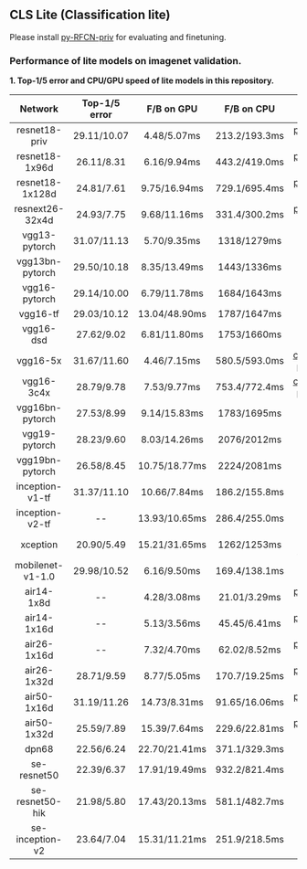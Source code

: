 ## CLS Lite (Classification lite)

Please install [py-RFCN-priv](https://github.com/soeaver/py-RFCN-priv) for evaluating and finetuning.


### Performance of lite models on imagenet validation.
**1. Top-1/5 error and CPU/GPU speed of lite models in this repository.**

 Network|Top-1/5 error|F/B on GPU|F/B on CPU|Source
 :---:|:---:|:---:|:---:|:---:
 resnet18-priv | 29.11/10.07 | 4.48/5.07ms | 213.2/193.3ms | [pytorch-cls](https://github.com/soeaver/pytorch-classification)
 resnet18-1x96d | 26.11/8.31 | 6.16/9.94ms | 443.2/419.0ms | [pytorch-cls](https://github.com/soeaver/pytorch-classification)
 resnet18-1x128d | 24.81/7.61 | 9.75/16.94ms | 729.1/695.4ms | [pytorch-cls](https://github.com/soeaver/pytorch-classification)
 resnext26-32x4d | 24.93/7.75 | 9.68/11.16ms | 331.4/300.2ms | [pytorch-cls](https://github.com/soeaver/pytorch-classification)
 vgg13-pytorch | 31.07/11.13 | 5.70/9.35ms | 1318/1279ms | [vision](https://github.com/pytorch/vision/tree/master/torchvision/models)
 vgg13bn-pytorch | 29.50/10.18 | 8.35/13.49ms | 1443/1336ms | [vision](https://github.com/pytorch/vision/tree/master/torchvision/models)
 vgg16-pytorch | 29.14/10.00 | 6.79/11.78ms | 1684/1643ms | [vision](https://github.com/pytorch/vision/tree/master/torchvision/models)
 vgg16-tf | 29.03/10.12 | 13.04/48.90ms | 1787/1647ms | [tf-slim](https://github.com/tensorflow/models/tree/master/research/slim)
 vgg16-dsd | 27.62/9.02 | 6.81/11.80ms | 1753/1660ms | [dsd](https://github.com/songhan/DSD)
 vgg16-5x | 31.67/11.60 | 4.46/7.15ms | 580.5/593.0ms | [channel-pruning](https://github.com/yihui-he/channel-pruning)
 vgg16-3c4x | 28.79/9.78 | 7.53/9.77ms | 753.4/772.4ms | [channel-pruning](https://github.com/yihui-he/channel-pruning)
 vgg16bn-pytorch | 27.53/8.99 | 9.14/15.83ms | 1783/1695ms | [vision](https://github.com/pytorch/vision/tree/master/torchvision/models)
 vgg19-pytorch | 28.23/9.60 | 8.03/14.26ms | 2076/2012ms | [vision](https://github.com/pytorch/vision/tree/master/torchvision/models)
 vgg19bn-pytorch | 26.58/8.45 | 10.75/18.77ms | 2224/2081ms | [vision](https://github.com/pytorch/vision/tree/master/torchvision/models)
 inception-v1-tf | 31.37/11.10 | 10.66/7.84ms | 186.2/155.8ms | [tf-slim](https://github.com/tensorflow/models/tree/master/research/slim)
 inception-v2-tf | -- | 13.93/10.65ms | 286.4/255.0ms | [tf-slim](https://github.com/tensorflow/models/tree/master/research/slim)
 xception | 20.90/5.49 | 15.21/31.65ms | 1262/1253ms | [keras-models](https://github.com/fchollet/deep-learning-models)
 mobilenet-v1-1.0 | 29.98/10.52 | 6.16/9.50ms | 169.4/138.1ms | [tf-slim](https://github.com/tensorflow/models/tree/master/research/slim)
 air14-1x8d | -- | 4.28/3.08ms | 21.01/3.29ms | [pytorch-cls](https://github.com/soeaver/pytorch-classification)
 air14-1x16d | -- | 5.13/3.56ms | 45.45/6.41ms | [pytorch-cls](https://github.com/soeaver/pytorch-classification)
 air26-1x16d | -- | 7.32/4.70ms | 62.02/8.52ms | [pytorch-cls](https://github.com/soeaver/pytorch-classification)
 air26-1x32d | 28.71/9.59 | 8.77/5.05ms | 170.7/19.25ms | [pytorch-cls](https://github.com/soeaver/pytorch-classification)
 air50-1x16d | 31.19/11.26 | 14.73/8.31ms | 91.65/16.06ms | [pytorch-cls](https://github.com/soeaver/pytorch-classification)
 air50-1x32d | 25.59/7.89 | 15.39/7.64ms | 229.6/22.81ms | [pytorch-cls](https://github.com/soeaver/pytorch-classification)
 dpn68 | 22.56/6.24 | 22.70/21.41ms | 371.1/329.3ms | [DPNs](https://github.com/cypw/DPNs) 
 se-resnet50 | 22.39/6.37 | 17.91/19.49ms | 932.2/821.4ms | [senet](https://github.com/hujie-frank/SENet) 
 se-resnet50-hik | 21.98/5.80 | 17.43/20.13ms | 581.1/482.7ms | [senet-caffe](https://github.com/shicai/SENet-Caffe) 
 se-inception-v2 | 23.64/7.04 | 15.31/11.21ms | 251.9/218.5ms | [senet](https://github.com/hujie-frank/SENet) 
